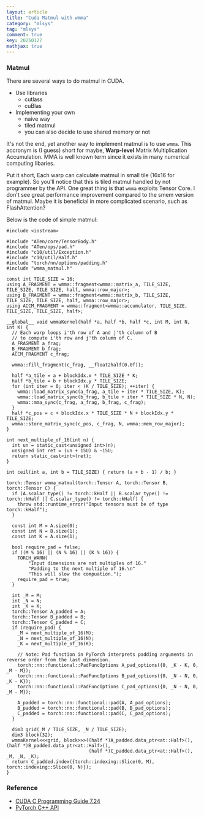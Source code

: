 ```yaml
---
layout: article
title: "Cuda Matmul with wmma"
category: "mlsys"
tag: "mlsys"
comment: true
key: 20250127
mathjax: true
---
```


### Matmul

There are several ways to do matmul in CUDA.
- Use libraries
    - cutlass
    - cuBlas
- Implementing your own
    - naive way
    - tiled matmul
    - you can also decide to use shared memory or not

It's not the end, yet another way to implement matmul is to use `wmma`. This accronym is (I guess) short for maybe, **Warp-level** Matrix Multiplication Accumulation. MMA is well known term since it exists in many numerical computing libaries.

Put it short, Each warp can calculate matmul in small tile (16x16 for example). So you'll notice that this is tiled matmul handled by not programmer by the API. One great thing is that `wmma` exploits Tensor Core. I don't see great performance improvement compared to the smem version of matmul. Maybe it is beneficial in more complicated scenario, such as FlashAttention?

Below is the code of simple matmul:

```CUDA
#include <iostream>

#include "ATen/core/TensorBody.h"
#include "ATen/ops/pad.h"
#include "c10/util/Exception.h"
#include "c10/util/Half.h"
#include "torch/nn/options/padding.h"
#include "wmma_matmul.h"

const int TILE_SIZE = 16;
using A_FRAGMENT = wmma::fragment<wmma::matrix_a, TILE_SIZE, TILE_SIZE, TILE_SIZE, half, wmma::row_major>;
using B_FRAGMENT = wmma::fragment<wmma::matrix_b, TILE_SIZE, TILE_SIZE, TILE_SIZE, half, wmma::row_major>;
using ACCM_FRAGMENT = wmma::fragment<wmma::accumulator, TILE_SIZE, TILE_SIZE, TILE_SIZE, half>;

__global__ void wmmaKernel(half *a, half *b, half *c, int M, int N, int K) {
  // Each warp loops i'th row of A and j'th column of B
  // to compute i'th row and j'th column of C.
  A_FRAGMENT a_frag;
  B_FRAGMENT b_frag;
  ACCM_FRAGMENT c_frag;

  wmma::fill_fragment(c_frag, __float2half(0.0f));

  half *a_tile = a + blockIdx.x * TILE_SIZE * K;
  half *b_tile = b + blockIdx.y * TILE_SIZE;
  for (int iter = 0; iter < (K / TILE_SIZE); ++iter) {
    wmma::load_matrix_sync(a_frag, a_tile + iter * TILE_SIZE, K);
    wmma::load_matrix_sync(b_frag, b_tile + iter * TILE_SIZE * N, N);
    wmma::mma_sync(c_frag, a_frag, b_frag, c_frag);
  }
  half *c_pos = c + blockIdx.x * TILE_SIZE * N + blockIdx.y * TILE_SIZE;
  wmma::store_matrix_sync(c_pos, c_frag, N, wmma::mem_row_major);
}

int next_multiple_of_16(int n) {
  int un = static_cast<unsigned int>(n);
  unsigned int ret = (un + 15U) & ~15U;
  return static_cast<int>(ret);
}

int ceil(int a, int b = TILE_SIZE) { return (a + b - 1) / b; }

torch::Tensor wmma_matmul(torch::Tensor A, torch::Tensor B, torch::Tensor C) {
  if (A.scalar_type() != torch::kHalf || B.scalar_type() != torch::kHalf || C.scalar_type() != torch::kHalf) {
    throw std::runtime_error("Input tensors must be of type torch::kHalf");
  }

  const int M = A.size(0);
  const int N = B.size(1);
  const int K = A.size(1);

  bool require_pad = false;
  if ((M % 16) || (N % 16) || (K % 16)) {
    TORCH_WARN(
        "Input dimensions are not multiples of 16."
        "Padding to the next multiple of 16.\n"
        "This will slow the compuation.");
    require_pad = true;
  }

  int _M = M;
  int _N = N;
  int _K = K;
  torch::Tensor A_padded = A;
  torch::Tensor B_padded = B;
  torch::Tensor C_padded = C;
  if (require_pad) {
    _M = next_multiple_of_16(M);
    _N = next_multiple_of_16(N);
    _K = next_multiple_of_16(K);

    // Note: Pad function in PyTorch interprets padding arguments in reverse order from the last dimension.
    torch::nn::functional::PadFuncOptions A_pad_options({0, _K - K, 0, _M - M});
    torch::nn::functional::PadFuncOptions B_pad_options({0, _N - N, 0, _K - K});
    torch::nn::functional::PadFuncOptions C_pad_options({0, _N - N, 0, _M - M});

    A_padded = torch::nn::functional::pad(A, A_pad_options);
    B_padded = torch::nn::functional::pad(B, B_pad_options);
    C_padded = torch::nn::functional::pad(C, C_pad_options);
  }

  dim3 grid(_M / TILE_SIZE, _N / TILE_SIZE);
  dim3 block(32);
  wmmaKernel<<<grid, block>>>((half *)A_padded.data_ptr<at::Half>(), (half *)B_padded.data_ptr<at::Half>(),
                              (half *)C_padded.data_ptr<at::Half>(), _M, _N, _K);
  return C_padded.index({torch::indexing::Slice(0, M), torch::indexing::Slice(0, N)});
}
```


### Reference
- [CUDA C Programming Guide 7.24](https://docs.nvidia.com/cuda/cuda-c-programming-guide/index.html?highlight=wmma#warp-matrix-functions)
- [PyTorch C++ API](https://pytorch.org/cppdocs/)
